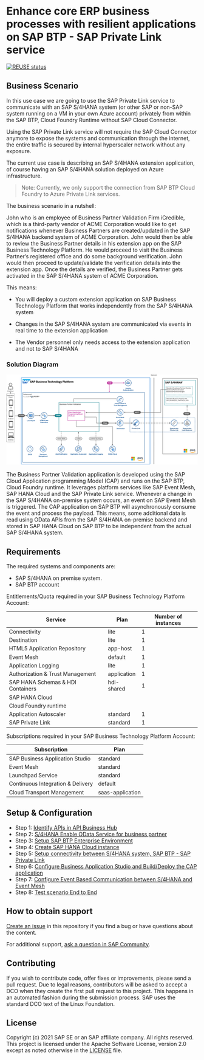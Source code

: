 # Enhance core ERP business processes with resilient applications on SAP BTP - SAP Private Link service

[![REUSE status](https://api.reuse.software/badge/github.com/SAP-samples/btp-build-resilient-apps)](https://api.reuse.software/info/github.com/SAP-samples/btp-build-resilient-apps)


## Business Scenario

In this use case we are going to use the SAP Private Link service to communicate with an SAP S/4HANA system (or other SAP or non-SAP system running on a VM in your own Azure account) privately from within the SAP BTP, Cloud Foundry Runtime without SAP Cloud Connector.

Using the SAP Private Link service will not require the SAP Cloud Connector anymore to expose the systems and communication through the internet, the entire traffic is secured by internal hyperscaler network without any exposure.

The current use case is describing an SAP S/4HANA extension application, of course having an SAP S/4HANA solution deployed on Azure infrastructure.
  
 >Note: Currently, we only support the connection from SAP BTP Cloud Foundry to Azure Private Link services. 

The business scenario in a nutshell:

John who is an employee of Business Partner Validation Firm iCredible, which is a third-party vendor of ACME Corporation would like to get notifications whenever  Business Partners are created/updated in the SAP S/4HANA backend system of ACME Corporation. John would then be able to review the Business Partner details in his extension app on the SAP Business Technology Platform. He would proceed to visit the Business Partner’s registered office and do some background verification. John would then proceed to update/validate the verification details into the extension app. Once the details are verified, the Business Partner gets activated in the SAP S/4HANA system of ACME Corporation. 

This means:

- You will deploy a custom extension application on SAP Business Technology Platform that works independently from the SAP S/4HANA system

- Changes in the SAP S/4HANA system are communicated via events in real time to the extension application

- The Vendor personnel only needs access to the extension application and not to SAP S/4HANA

### Solution Diagram

![solution diagram](./tutorials/05-PrivateLink/images/highlevel-arch.png)

The Business Partner Validation application is developed using the SAP Cloud Application programming Model (CAP) and runs on the SAP BTP, Cloud Foundry runtime. It leverages platform services like SAP Event Mesh, SAP HANA Cloud and the SAP Private Link service. Whenever a change in the SAP S/4HANA on-premise system occurs, an event on SAP Event Mesh is triggered. The CAP application on SAP BTP will asynchronously consume the event and process the payload. This means, some additional data is read using OData APIs from the SAP S/4HANA on-premise backend and stored in SAP HANA Cloud on SAP BTP to be independent from the actual SAP S/4HANA system.

## Requirements
The required systems and components are:

- SAP S/4HANA on premise system.
- SAP BTP account

Entitlements/Quota required in your SAP Business Technology Platform Account:

| Service                            | Plan        | Number of instances |
| ---------------------------------- | ----------- | ------------------- |
| Connectivity                       | lite        | 1                   |
| Destination                        | lite        | 1                   |
| HTML5 Application Repository       | app-host    | 1                   |
| Event Mesh                         | default     | 1                   |
| Application Logging                | lite        | 1                   |
| Authorization & Trust Management   | application | 1                   |
| SAP HANA Schemas & HDI Containers  | hdi-shared  | 1                   |
| SAP HANA Cloud                     |             |                     |
| Cloud Foundry runtime              |             |                     |
| Application Autoscaler             | standard    | 1                   |
| SAP Private Link                   | standard    | 1                   |


Subscriptions required in your SAP Business Technology Platform Account:

| Subscription                      | Plan             |
| --------------------------------- | ---------------- |
| SAP Business Application Studio   | standard         |
| Event Mesh                        | standard         |
| Launchpad Service                 | standard         |
| Continuous Integration & Delivery | default          |
| Cloud Transport Management        | saas-application |


## Setup & Configuration

- Step 1: [Identify APIs in API Business Hub](./tutorials/01-IdentifyAPIFromAPIBusinessHub.md)
- Step 2: [S/4HANA Enable OData Service for business partner](./tutorials/02-configure-oData-Service)
- Step 3: [Setup SAP BTP Enterprise Environment](./tutorials/03-PrepareBTP)
- Step 4: [Create SAP HANA Cloud instance](./tutorials/04-SetupHANACloud)
- Step 5: [Setup connectivity between S/4HANA system, SAP BTP - SAP Private Link](./tutorials/05-PrivateLink)
- Step 6: [Configure Business Application Studio and Build/Deploy the CAP application ](./tutorials/06-ConfigureCAPApp)
- Step 7: [Configure Event Based Communication between S/4HANA and Event Mesh](./tutorials/07-SetupEventMesh)
- Step 8: [Test scenario End to End](./tutorials/08-TestApplication)

## How to obtain support

[Create an issue](https://github.com/SAP-samples/<repository-name>/issues) in this repository if you find a bug or have questions about the content.
 
For additional support, [ask a question in SAP Community](https://answers.sap.com/questions/ask.html).

## Contributing

If you wish to contribute code, offer fixes or improvements, please send a pull request. Due to legal reasons, contributors will be asked to accept a DCO when they create the first pull request to this project. This happens in an automated fashion during the submission process. SAP uses the standard DCO text of the Linux Foundation.

## License
Copyright (c) 2021 SAP SE or an SAP affiliate company. All rights reserved. This project is licensed under the Apache Software License, version 2.0 except as noted otherwise in the [LICENSE](LICENSES/Apache-2.0.txt) file.
